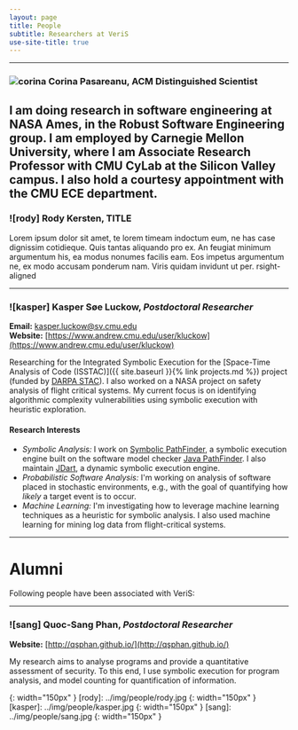 ```yaml
---
layout: page
title: People
subtitle: Researchers at VeriS
use-site-title: true
---
```


---

### ![corina] Corina Pasareanu, ACM Distinguished Scientist

I am doing research in software engineering at NASA Ames, in the Robust Software Engineering group. I am employed by Carnegie Mellon University, where I am Associate Research Professor with CMU CyLab at the Silicon Valley campus. I also hold a courtesy appointment with the CMU ECE department.
---

### ![rody] Rody Kersten, TITLE

Lorem ipsum dolor sit amet, te lorem timeam indoctum eum, ne has case dignissim cotidieque. Quis tantas aliquando pro ex. An feugiat minimum argumentum his, ea modus nonumes facilis eam. Eos impetus argumentum ne, ex modo accusam ponderum nam. Viris quidam invidunt ut per. rsight-aligned

---

### ![kasper] Kasper Søe Luckow, *Postdoctoral Researcher*
**Email:** [kasper.luckow@sv.cmu.edu](mailto:kasper.luckow@sv.cmu.edu)  
**Website:** [https://www.andrew.cmu.edu/user/kluckow](https://www.andrew.cmu.edu/user/kluckow)

Researching for the Integrated Symbolic Execution for the [Space-Time Analysis of Code (ISSTAC)]({{ site.baseurl }}{% link projects.md %}) project (funded by [DARPA STAC](http://www.darpa.mil/program/space-time-analysis-for-cybersecurity)). I also worked on a NASA project on safety analysis of flight critical systems. My current focus is on identifying algorithmic complexity vulnerabilities using symbolic execution with heuristic exploration.

#### Research Interests
- *Symbolic Analysis:* I work on [Symbolic PathFinder](http://babelfish.arc.nasa.gov/trac/jpf/wiki/projects/jpf-symbc), a symbolic execution engine built on the software model checker [Java PathFinder](http://babelfish.arc.nasa.gov/trac/jpf). I also maintain [JDart](https://github.com/psycopaths/jdart), a dynamic symbolic execution engine.
- *Probabilistic Software Analysis:* I'm working on analysis of software placed in stochastic environments, e.g., with the goal of quantifying how *likely* a target event is to occur.
- *Machine Learning:* I'm investigating how to leverage machine learning techniques as a heuristic for symbolic analysis. I also used machine learning for mining log data from flight-critical systems.


---

# Alumni
Following people have been associated with VeriS:

---

### ![sang] Quoc-Sang Phan, *Postdoctoral Researcher*
**Website:** [http://qsphan.github.io/](http://qsphan.github.io/)

My research aims to analyse programs and provide a quantitative assessment of security. To this end, I use symbolic execution for program analysis, and model counting for quantification of information. 


[corina]: ../img/people/corina.png 
{: width="150px" }
[rody]: ../img/people/rody.jpg 
{: width="150px" }
[kasper]: ../img/people/kasper.jpg 
{: width="150px" }
[sang]: ../img/people/sang.jpg
{: width="150px" }



